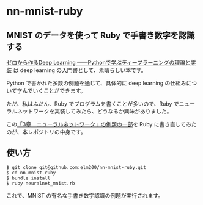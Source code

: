 # nn-mnist-ruby
## MNIST のデータを使って Ruby で手書き数字を認識する

[ゼロから作るDeep Learning ――Pythonで学ぶディープラーニングの理論と実装](https://www.oreilly.co.jp/books/9784873117584/)
は deep learning の入門書として、素晴らしい本です。

Python で書かれた多数の例題を通じて、具体的に deep learning の仕組みについて学んでいくことができます。

ただ、私はふだん、Ruby でプログラムを書くことが多いので、Ruby でニューラルネットワークを実装してみたら、どうなるか興味がありました。

この[「3章　ニューラルネットワーク」の例題の一部](https://github.com/oreilly-japan/deep-learning-from-scratch/blob/master/ch03/neuralnet_mnist.py)を Ruby に書き直してみたのが、本レポジトリの中身です。


## 使い方

    $ git clone git@github.com:elm200/nn-mnist-ruby.git
    $ cd nn-mnist-ruby
    $ bundle install
    $ ruby neuralnet_mnist.rb

これで、MNIST の有名な手書き数字認識の例題が実行されます。

